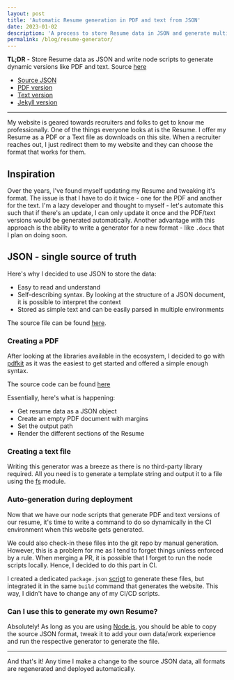 ```yaml
---
layout: post
title: 'Automatic Resume generation in PDF and text from JSON'
date: 2023-01-02
description: 'A process to store Resume data in JSON and generate multiple versions'
permalink: /blog/resume-generator/
---
```


**TL;DR** - Store Resume data as JSON and write node scripts to generate dynamic versions like PDF and text. Source [here](https://github.com/kunalnagar/kunalnagar.in/tree/master/scripts/resume)

- [Source JSON](https://github.com/kunalnagar/kunalnagar.in/blob/master/_data/resume.json)
- [PDF version](https://www.kunalnagar.in/assets/downloads/Resume-KunalNagar.pdf)
- [Text version](https://www.kunalnagar.in/assets/downloads/Resume-KunalNagar.txt)
- [Jekyll version](https://github.com/kunalnagar/kunalnagar.in/blob/master/index.md?plain=1)

---

My website is geared towards recruiters and folks to get to know me professionally. One of the things everyone looks at is the Resume. I offer my Resume as a PDF or a Text file as downloads on this site. When a recruiter reaches out, I just redirect them to my website and they can choose the format that works for them.

## Inspiration

Over the years, I've found myself updating my Resume and tweaking it's format. The issue is that I have to do it twice - one for the PDF and another for the text. I'm a lazy developer and thought to myself - let's automate this such that if there's an update, I can only update it once and the PDF/text versions would be generated automatically. Another advantage with this approach is the ability to write a generator for a new format - like `.docx` that I plan on doing soon.

## JSON - single source of truth

Here's why I decided to use JSON to store the data:

* Easy to read and understand
* Self-describing syntax. By looking at the structure of a JSON document, it is possible to interpret the context
* Stored as simple text and can be easily parsed in multiple environments

The source file can be found [here](https://github.com/kunalnagar/kunalnagar.in/tree/master/scripts/resume).

### Creating a PDF

After looking at the libraries available in the ecosystem, I decided to go with [pdfkit](https://pdfkit.org/) as it was the easiest to get started and offered a simple enough syntax.

The source code can be found [here](https://github.com/kunalnagar/kunalnagar.in/blob/master/scripts/resume/create_pdf_file.js)

Essentially, here's what is happening:

* Get resume data as a JSON object
* Create an empty PDF document with margins
* Set the output path
* Render the different sections of the Resume

### Creating a text file

Writing this generator was a breeze as there is no third-party library required. All you need is to generate a template string and output it to a file using the [fs](https://nodejs.org/api/fs.html#fswritefilesyncfile-data-options) module.

### Auto-generation during deployment

Now that we have our node scripts that generate PDF and text versions of our resume, it's time to write a command to do so dynamically in the CI environment when this website gets generated.

We could also check-in these files into the git repo by manual generation. However, this is a problem for me as I tend to forget things unless enforced by a rule. When merging a PR, it is possible that I forget to run the node scripts locally. Hence, I decided to do this part in CI.

I created a dedicated `package.json` [script](https://github.com/kunalnagar/kunalnagar.in/blob/master/package.json#L14) to generate these files, but integrated it in the same `build` command that generates the website. This way, I didn't have to change any of my CI/CD scripts.

### Can I use this to generate my own Resume?

Absolutely! As long as you are using [Node.js](https://nodejs.org/en/), you should be able to copy the source JSON format, tweak it to add your own data/work experience and run the respective generator to generate the file.

---

And that's it! Any time I make a change to the source JSON data, all formats are regenerated and deployed automatically.
